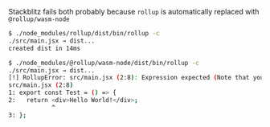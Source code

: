 Stackblitz fails both probably because `rollup` is automatically replaced with `@rollup/wasm-node`

```sh
$ ./node_modules/rollup/dist/bin/rollup -c
./src/main.jsx → dist...
created dist in 14ms

$ ./node_modules/@rollup/wasm-node/dist/bin/rollup -c
./src/main.jsx → dist...
[!] RollupError: src/main.jsx (2:8): Expression expected (Note that you need plugins to import files that are not JavaScript)
src/main.jsx (2:8)
1: export const Test = () => {
2:   return <div>Hello World!</div>;
            ^
3: };
```
